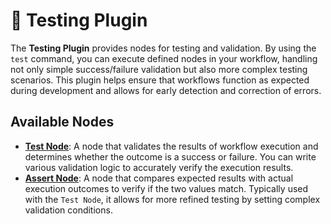 # 🧪 Testing Plugin

The **Testing Plugin** provides nodes for testing and validation. By using the `test` command, you can execute defined
nodes in your workflow, handling not only simple success/failure validation but also more complex testing scenarios.
This plugin helps ensure that workflows function as expected during development and allows for early detection and
correction of errors.

## Available Nodes

- **[Test Node](./docs/test_node.md)**: A node that validates the results of workflow execution and determines whether
  the outcome is a success or failure. You can write various validation logic to accurately verify the execution
  results.
- **[Assert Node](./docs/assert_node.md)**: A node that compares expected results with actual execution outcomes to
  verify if the two values match. Typically used with the `Test Node`, it allows for more refined testing by setting
  complex validation conditions.
